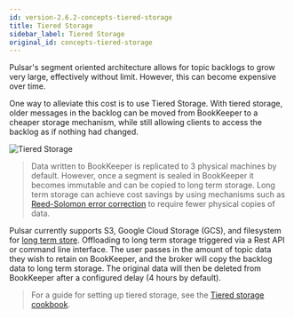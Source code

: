 ```yaml
---
id: version-2.6.2-concepts-tiered-storage
title: Tiered Storage
sidebar_label: Tiered Storage
original_id: concepts-tiered-storage
---
```


Pulsar's segment oriented architecture allows for topic backlogs to grow very large, effectively without limit. However, this can become expensive over time.

One way to alleviate this cost is to use Tiered Storage. With tiered storage, older messages in the backlog can be moved from BookKeeper to a cheaper storage mechanism, while still allowing clients to access the backlog as if nothing had changed.

![Tiered Storage](assets/pulsar-tiered-storage.png)

> Data written to BookKeeper is replicated to 3 physical machines by default. However, once a segment is sealed in BookKeeper it becomes immutable and can be copied to long term storage. Long term storage can achieve cost savings by using mechanisms such as [Reed-Solomon error correction](https://en.wikipedia.org/wiki/Reed%E2%80%93Solomon_error_correction) to require fewer physical copies of data.

Pulsar currently supports S3, Google Cloud Storage (GCS), and filesystem for [long term store](https://pulsar.apache.org/docs/en/cookbooks-tiered-storage/). Offloading to long term storage triggered via a Rest API or command line interface. The user passes in the amount of topic data they wish to retain on BookKeeper, and the broker will copy the backlog data to long term storage. The original data will then be deleted from BookKeeper after a configured delay (4 hours by default).

> For a guide for setting up tiered storage, see the [Tiered storage cookbook](cookbooks-tiered-storage.md).
